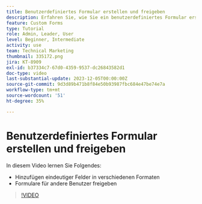 ```yaml
---
title: Benutzerdefiniertes Formular erstellen und freigeben
description: Erfahren Sie, wie Sie ein benutzerdefiniertes Formular erstellen, dem Formular eindeutige Felder hinzufügen und Formulare für Benutzende freigeben.
feature: Custom Forms
type: Tutorial
role: Admin, Leader, User
level: Beginner, Intermediate
activity: use
team: Technical Marketing
thumbnail: 335172.png
jira: KT-8909
exl-id: b37334c7-67d0-4359-9537-dc26843582d1
doc-type: video
last-substantial-update: 2023-12-05T00:00:00Z
source-git-commit: 9d3d89b471b8f84e50b93987fbc684e47be74e7a
workflow-type: tm+mt
source-wordcount: '51'
ht-degree: 35%

---
```


# Benutzerdefiniertes Formular erstellen und freigeben

In diesem Video lernen Sie Folgendes:

* Hinzufügen eindeutiger Felder in verschiedenen Formaten
* Formulare für andere Benutzer freigeben

>[!VIDEO](https://video.tv.adobe.com/v/335172/?quality=12&learn=on)


